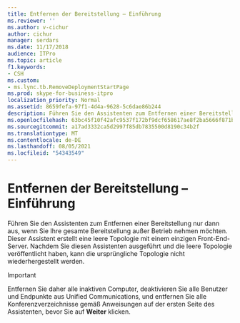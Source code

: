 ```yaml
---
title: Entfernen der Bereitstellung – Einführung
ms.reviewer: ''
ms.author: v-cichur
author: cichur
manager: serdars
ms.date: 11/17/2018
audience: ITPro
ms.topic: article
f1.keywords:
- CSH
ms.custom:
- ms.lync.tb.RemoveDeploymentStartPage
ms.prod: skype-for-business-itpro
localization_priority: Normal
ms.assetid: 8659fefa-97f1-4d4a-9628-5c6dae86b244
description: Führen Sie den Assistenten zum Entfernen einer Bereitstellung nur dann aus, wenn Sie Ihre gesamte Bereitstellung außer Betrieb nehmen möchten. Dieser Assistent erstellt eine leere Topologie mit einem einzigen Front-End-Server. Nachdem Sie diesen Assistenten ausgeführt und die leere Topologie veröffentlicht haben, kann die ursprüngliche Topologie nicht wiederhergestellt werden.
ms.openlocfilehash: 63bc45f10f42afc9537f172bf9dcf658617ae8f2ba5666f871b1e7461daeb925
ms.sourcegitcommit: a17ad3332ca5d2997f85db7835500d8190c34b2f
ms.translationtype: MT
ms.contentlocale: de-DE
ms.lasthandoff: 08/05/2021
ms.locfileid: "54343549"
---
```

# <a name="remove-deployment-introduction"></a>Entfernen der Bereitstellung – Einführung
 
Führen Sie den Assistenten zum Entfernen einer Bereitstellung nur dann aus, wenn Sie Ihre gesamte Bereitstellung außer Betrieb nehmen möchten. Dieser Assistent erstellt eine leere Topologie mit einem einzigen Front-End-Server. Nachdem Sie diesen Assistenten ausgeführt und die leere Topologie veröffentlicht haben, kann die ursprüngliche Topologie nicht wiederhergestellt werden.
  
> [!IMPORTANT]
> Entfernen Sie daher alle inaktiven Computer, deaktivieren Sie alle Benutzer und Endpunkte aus Unified Communications, und entfernen Sie alle Konferenzverzeichnisse gemäß Anweisungen auf der ersten Seite des Assistenten, bevor Sie auf **Weiter** klicken. 
  

